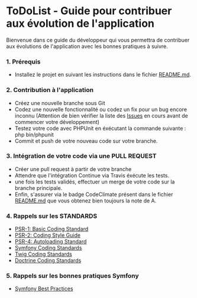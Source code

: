 # ToDoList - Guide pour contribuer aux évolution de l'application <br/>

Bienvenue dans ce guide du développeur qui vous permettra de contribuer aux évolutions de l'application avec les bonnes pratiques à suivre.

### 1. Prérequis

*   Installez le projet en suivant les instructions dans le fichier [README.md](README.md).

### 2. Contribution à l'application

*   Créez une nouvelle branche sous Git
*   Codez une nouvelle fonctionnalité ou codez un fix pour un bug encore inconnu (Attention de bien vérifier la liste des [Issues](https://github.com/ssanchez91/ToDoList/issues) en cours avant de commencer votre développement)
*   Testez votre code avec PHPUnit en éxécutant la commande suivante : php bin/phpunit
*   Commit et push de votre nouveau code sur votre branche.

### 3. Intégration de votre code via une PULL REQUEST

*   Créer une pull request à partir de votre branche
*   Attendre que l'intégration Continue via Travis éxécute les tests.
*   une fois les tests validés, effectuer un merge de votre code sur la branche principale.
*   Enfin, s'assurer via le badge CodeClimate présent dans le fichier [README.md](README.md) que vous obtenez bien toujours la note de A. 

### 4. Rappels sur les STANDARDS

*    <a href="https://github.com/php-fig/fig-standards/blob/master/accepted/PSR-1-basic-coding-standard.md" target="_blank">PSR-1: Basic Coding Standard</a>
*    <a href="https://github.com/php-fig/fig-standards/blob/master/accepted/PSR-2-coding-style-guide.md" target="_blank">PSR-2: Coding Style Guide</a>
*    <a href="https://github.com/php-fig/fig-standards/blob/master/accepted/PSR-4-autoloader.md" target="_blank">PSR-4: Autoloading Standard</a>
*    <a href="https://symfony.com/doc/4.4/contributing/code/standards.html" target="_blank">Symfony Coding Standards</a>
*    <a href="https://twig.symfony.com/doc/2.x/coding_standards.html" target="_blank">Twig Coding Standards</a>
*    <a href="https://www.doctrine-project.org/projects/doctrine-coding-standard/en/8.2/index.html" target="_blank">Doctrine Coding Standards</a>

### 5. Rappels sur les bonnes pratiques Symfony

*    <a href="https://symfony.com/doc/4.4/best_practices.html" target="_blank">Symfony Best Practices</a>
